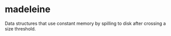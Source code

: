 # madeleine
Data structures that use constant memory by spilling to disk after crossing a size threshold.
